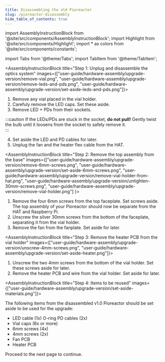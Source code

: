 ```yaml
---
title: Disassembling the old Pioreactor
slug: /pioreactor-disassembly
hide_table_of_contents: true
---
```


import AssemblyInstructionBlock from '@site/src/components/AssemblyInstructionBlock';
import Highlight from '@site/src/components/Highlight';
import * as colors from '@site/src/components/constants';

import Tabs from '@theme/Tabs';
import TabItem from '@theme/TabItem';

<AssemblyInstructionBlock title="Step 1: Unplug and disassemble the optics system" images={["user-guide/hardware-assembly/upgrade-version/remove-vial.png", "user-guide/hardware-assembly/upgrade-version/remove-leds-and-pds.png", "user-guide/hardware-assembly/upgrade-version/set-aside-leds-and-pds.png"]}>

1. Remove any vial placed in the vial holder. 
2. Carefuly remove the LED caps. Set these aside.
3. Remove LED + PDs from their sockets. 

:::caution
If the LEDs/PDs are stuck in the socket, **do not pull!** Gently twist the bulb until it loosens from the socket to safely remove it.  
:::

4. Set aside the LED and PD cables for later. 
5. Unplug the fan and the heater flex cable from the HAT.

</AssemblyInstructionBlock>



<AssemblyInstructionBlock title="Step 2: Remove the top assembly from the base" images={["user-guide/hardware-assembly/upgrade-version/remove-6mm-screws.png", "user-guide/hardware-assembly/upgrade-version/set-aside-6mm-screws.png", "user-guide/hardware-assembly/upgrade-version/remove-vial-holder-from-hat.png", "user-guide/hardware-assembly/upgrade-version/untighten-30mm-screws.png", "user-guide/hardware-assembly/upgrade-version/remove-vial-holder.png"] }>

1. Remove the <Highlight color={colors.red}>four 6mm screws</Highlight> from the top faceplate. Set screws aside. The top assembly of your Pioreactor should now be separate from the HAT and Raspberry Pi. 
2. Unscrew the <Highlight color={colors.green}>silver 30mm screws</Highlight> from the bottom of the faceplate, <Highlight color={colors.blue}>separating it from the vial holder</Highlight>.
3. Remove the fan from the fanplate. Set aside for later.


</AssemblyInstructionBlock>


<AssemblyInstructionBlock title="Step 3: Remove the heater PCB from the vial holder" images={["user-guide/hardware-assembly/upgrade-version/unscrew-4mm-screws.png", "user-guide/hardware-assembly/upgrade-version/set-aside-heater.png"]}>

1. Unscrew the <Highlight color={colors.red}>two 4mm screws</Highlight> from the bottom of the vial holder. Set these screws aside for later. 
2. Remove the heater PCB and wire from the vial holder. Set aside for later. 

</AssemblyInstructionBlock>


<AssemblyInstructionBlock title="Step 4: Items to be reused" images={["user-guide/hardware-assembly/upgrade-version/set-aside-materials.png"]}>

The following items from the disassembled v1.0 Pioreactor should be set aside to be used for the upgrade: 
* <Highlight color={colors.blue}>LED cable (1x) O-ring PD cables (2x)</Highlight>
* <Highlight color={colors.red}>Vial caps (6x or more)</Highlight>
* <Highlight color={colors.magenta}>6mm screws (4x)</Highlight>
* <Highlight color={colors.green}>4mm screws (2x)</Highlight>
* <Highlight color={colors.orange}>Fan PCB</Highlight>
* <Highlight color={colors.purple}>Heater PCB</Highlight>

Proceed to the next page to continue. 

</AssemblyInstructionBlock>